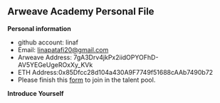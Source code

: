 ## Arweave Academy Personal File
**Personal information**
- github account: linaf
- Email: linapatafi20@gmail.com
- Arweave Address: 7gA3Drv4jkPx2iidOPYOFhD-AV5YEGeUgeROxXy_KVk
- ETH Address:0x85Dfcc28d104a430A9F7749f51688cAAb7490b72
- Please finish this [form](https://docs.google.com/forms/d/e/1FAIpQLSfWA5fIIcBgmRppm3jNz5vmf9Mai_QMVil-2pO4r7YKn_Zhtw/viewform?usp=sf_link) to join in the talent pool.

**Introduce Yourself**


